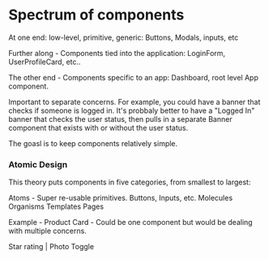 # Spectrum of components

At one end: low-level, primitive, generic: Buttons, Modals, inputs, etc

Further along - Components tied into the application: LoginForm, UserProfileCard, etc..

The other end - Components specific to an app: Dashboard, root level App component.

Important to separate concerns. For example, you could have a banner that checks if someone is logged in. It's 
probbaly better to have a "Logged In" banner that checks the user status, then pulls in a separate Banner component 
that exists with or without the user status.

The goasl is to keep components relatively simple.

### Atomic Design

This theory puts components in five categories, from smallest to largest:

Atoms - Super re-usable primitives. Buttons, Inputs, etc.
Molecules
Organisms
Templates
Pages

Example - Product Card - Could be one component but would be dealing with multiple concerns.

Star rating | Photo Toggle 




